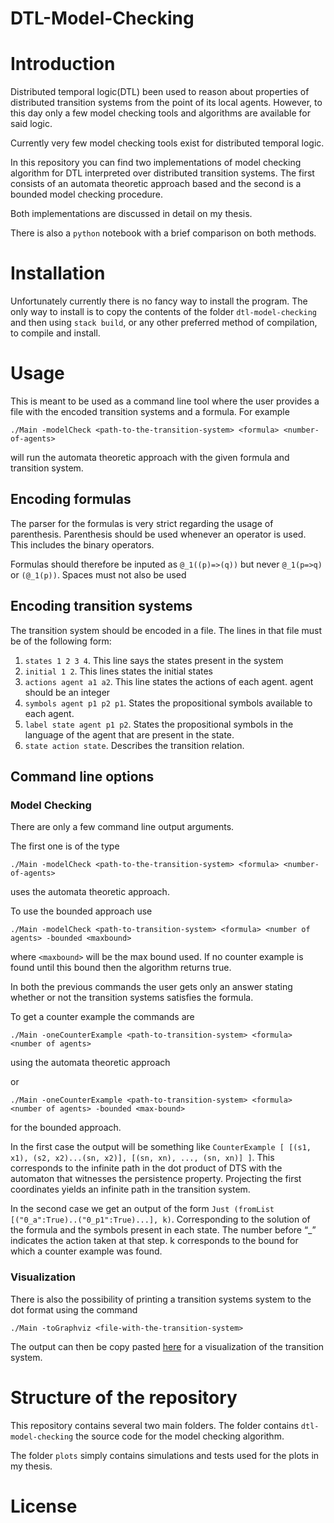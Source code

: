 # DTL-Model-Checking

# Introduction

Distributed temporal logic(DTL) been used to reason about properties of
distributed transition systems from the point of its local agents. However, to
this day only a few model checking tools and algorithms are available for said
logic.

Currently very few model checking tools exist for distributed temporal logic.

In this repository you can find two implementations of model checking algorithm
for DTL interpreted over distributed transition systems. The first consists of
an automata theoretic approach based and the second is a bounded model checking
procedure.

Both implementations are discussed in detail on my thesis.

There is also a `python` notebook with a brief comparison on both methods.

# Installation

Unfortunately currently there is no fancy way to install the program. The only
way to install is to copy the contents of the folder `dtl-model-checking` and
then using `stack build`, or any other preferred method of compilation, to
compile and install.

# Usage

This is meant to be used as a command line tool where the user provides a file
with the encoded transition systems and a formula. For example

```./Main -modelCheck <path-to-the-transition-system> <formula> <number-of-agents>```

will run the automata theoretic approach with the given formula and transition
system.

## Encoding formulas

The parser for the formulas is very strict regarding the usage of parenthesis.
Parenthesis should be used whenever an operator is used. This includes the
binary operators.

Formulas should therefore be inputed as `@_1((p)=>(q))` but never `@_1(p=>q)` or
`(@_1(p))`. Spaces must not also be used

## Encoding transition systems

The transition system should be encoded in a file. The lines in that file must
be of the following form:

1. `states 1 2 3 4`. This line says the states present in the system
2. `initial 1 2`. This lines states the initial states
3. `actions agent a1 a2`. This line states the actions of each agent. agent
   should be an integer
4. `symbols agent p1 p2 p1`. States the propositional symbols available to each
   agent.
5. `label state agent p1 p2`. States the propositional symbols in the language
   of the agent that are present in the state.
6. `state action state`. Describes the transition relation.

## Command line options

### Model Checking

There are only a few command line output arguments.

The first one is of the type

```./Main -modelCheck <path-to-the-transition-system> <formula> <number-of-agents>```

uses the automata theoretic approach.

To use the bounded approach use

```./Main -modelCheck <path-to-transition-system> <formula> <number of agents> -bounded <maxbound>```

where `<maxbound>` will be the max bound used. If no counter example is found
until this bound then the algorithm returns true.

In both the previous commands the user gets only an answer stating whether or
not the transition systems satisfies the formula.

To get a counter example the commands are

```./Main -oneCounterExample <path-to-transition-system> <formula> <number of agents>```

using the automata theoretic approach

or

```./Main -oneCounterExample <path-to-transition-system> <formula> <number of agents> -bounded <max-bound>```

for the bounded approach.

In the first case the output will be something like `CounterExample [ [(s1, x1),
(s2, x2)...(sn, x2)], [(sn, xn), ..., (sn, xn)] ]`. This corresponds to the
infinite path in the dot product of DTS with the automaton that witnesses the
persistence property. Projecting the first coordinates yields an infinite path
in the transition system.

In the second case we get an output of the form `Just (fromList
[("0_a":True)..("0_p1":True)...], k)`. Corresponding to the solution of the
formula and the symbols present in each state. The number before “_” indicates
the action taken at that step. k corresponds to the bound for which a counter
example was found.

### Visualization

There is also the possibility of printing a transition systems system to the dot
format using the command

```./Main -toGraphviz <file-with-the-transition-system> ```

The output can then be copy pasted [here](http://www.webgraphviz.com/) for a
visualization of the transition system.

# Structure of the repository

This repository contains several two main folders. The folder
contains `dtl-model-checking` the source code for the model checking algorithm.

The folder `plots` simply contains simulations and tests used for the plots in
my thesis.

# License

